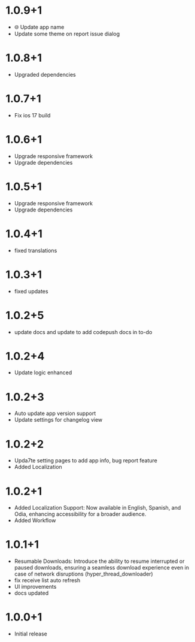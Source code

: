 # 1.0.9+1
- 🌐 Update app name
-  Update some theme on report issue dialog

# 1.0.8+1
- Upgraded dependencies

# 1.0.7+1
- Fix ios 17 build

# 1.0.6+1
- Upgrade responsive framework
- Upgrade dependencies

# 1.0.5+1
- Upgrade responsive framework
- Upgrade dependencies

# 1.0.4+1
- fixed translations

# 1.0.3+1
- fixed updates

# 1.0.2+5
- update docs and update to add codepush docs in to-do

# 1.0.2+4
- Update logic enhanced

# 1.0.2+3
- Auto update app version support
- Update settings for changelog view

# 1.0.2+2
- Upda7te setting pages to add app info, bug report feature
- Added Localization
  
# 1.0.2+1 
- Added Localization Support: Now available in English, Spanish, and Odia, enhancing accessibility for a broader audience.
- Added Workflow

# 1.0.1+1
- Resumable Downloads: Introduce the ability to resume interrupted or paused downloads, ensuring a seamless download experience even in case of network disruptions (hyper_thread_downloader)
- fix receive list auto refresh
- UI improvements
- docs updated


# 1.0.0+1
- Initial release